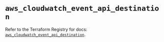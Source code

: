 # `aws_cloudwatch_event_api_destination`

Refer to the Terraform Registry for docs: [`aws_cloudwatch_event_api_destination`](https://registry.terraform.io/providers/hashicorp/aws/5.100.0/docs/resources/cloudwatch_event_api_destination).
